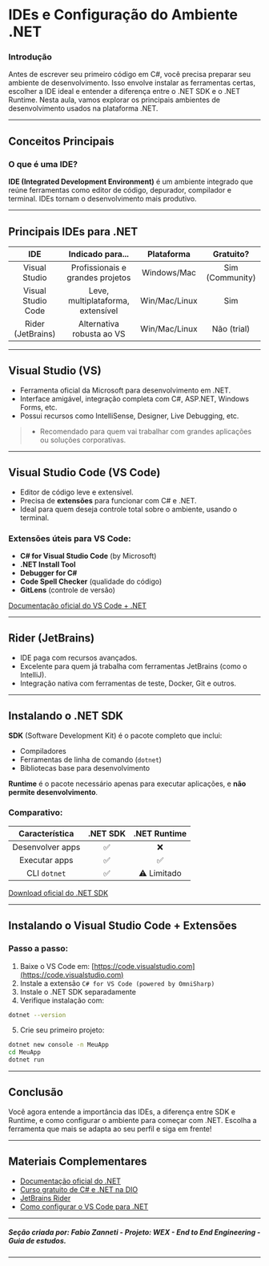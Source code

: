 # **IDEs e Configuração do Ambiente .NET**

### **Introdução**

Antes de escrever seu primeiro código em C#, você precisa preparar seu ambiente de desenvolvimento. Isso envolve instalar as ferramentas certas, escolher a IDE ideal e entender a diferença entre o .NET SDK e o .NET Runtime. Nesta aula, vamos explorar os principais ambientes de desenvolvimento usados na plataforma .NET.

---

## **Conceitos Principais**

### **O que é uma IDE?**

**IDE (Integrated Development Environment)** é um ambiente integrado que reúne ferramentas como editor de código, depurador, compilador e terminal. IDEs tornam o desenvolvimento mais produtivo.

---

## **Principais IDEs para .NET**

|IDE|Indicado para...|Plataforma|Gratuito?|
|:---:|:---:|:---:|:---:|
|Visual Studio| Profissionais e grandes projetos|Windows/Mac|Sim (Community)|
|Visual Studio Code|Leve, multiplataforma, extensível|Win/Mac/Linux|Sim|
|Rider (JetBrains)|Alternativa robusta ao VS| Win/Mac/Linux|Não (trial)|

---

## **Visual Studio (VS)**

* Ferramenta oficial da Microsoft para desenvolvimento em .NET.
* Interface amigável, integração completa com C#, ASP.NET, Windows Forms, etc.
* Possui recursos como IntelliSense, Designer, Live Debugging, etc.

> - Recomendado para quem vai trabalhar com grandes aplicações ou soluções corporativas.

---

## **Visual Studio Code (VS Code)**

* Editor de código leve e extensível.
* Precisa de **extensões** para funcionar com C# e .NET.
* Ideal para quem deseja controle total sobre o ambiente, usando o terminal.

### **Extensões úteis para VS Code:**

* **C# for Visual Studio Code** (by Microsoft)
* **.NET Install Tool**
* **Debugger for C#**
* **Code Spell Checker** (qualidade do código)
* **GitLens** (controle de versão)

[Documentação oficial do VS Code + .NET](https://learn.microsoft.com/pt-br/dotnet/core/tutorials/with-visual-studio-code)

---

## **Rider (JetBrains)**

* IDE paga com recursos avançados.
* Excelente para quem já trabalha com ferramentas JetBrains (como o IntelliJ).
* Integração nativa com ferramentas de teste, Docker, Git e outros.

---

## **Instalando o .NET SDK**

**SDK** (Software Development Kit) é o pacote completo que inclui:

* Compiladores
* Ferramentas de linha de comando (`dotnet`)
* Bibliotecas base para desenvolvimento

**Runtime** é o pacote necessário apenas para executar aplicações, e **não permite desenvolvimento**.

### **Comparativo:**

|Característica|.NET SDK|.NET Runtime|
|:---:|:---:|:---:|
|Desenvolver apps |✅|❌|
|Executar apps|✅|✅|
|CLI `dotnet`|✅|⚠️ Limitado|

[Download oficial do .NET SDK](https://dotnet.microsoft.com/en-us/download)

---

## **Instalando o Visual Studio Code + Extensões**

### **Passo a passo:**

1. Baixe o VS Code em: [https://code.visualstudio.com](https://code.visualstudio.com)
2. Instale a extensão `C# for VS Code (powered by OmniSharp)`
3. Instale o .NET SDK separadamente
4. Verifique instalação com:

```bash
dotnet --version
```

5. Crie seu primeiro projeto:

```bash
dotnet new console -n MeuApp
cd MeuApp
dotnet run
```

---

## **Conclusão**

Você agora entende a importância das IDEs, a diferença entre SDK e Runtime, e como configurar o ambiente para começar com .NET. Escolha a ferramenta que mais se adapta ao seu perfil e siga em frente!

---

## **Materiais Complementares**

* [Documentação oficial do .NET](https://learn.microsoft.com/pt-br/dotnet/)
* [Curso gratuito de C# e .NET na DIO](https://web.digitalinnovation.one/)
* [JetBrains Rider](https://www.jetbrains.com/rider/)
* [Como configurar o VS Code para .NET](https://www.youtube.com/watch?v=oyJIGeEYb8Y)

---

##### Seção criada por: *Fabio Zanneti - Projeto: WEX - End to End Engineering* - Guia de estudos.

---

